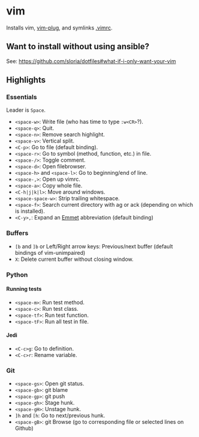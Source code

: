 vim
===

Installs vim, [vim-plug](https://github.com/junegunn/vim-plug), and symlinks [.vimrc](https://github.com/sloria/dotfiles/blob/master/roles/vim/files/vimrc).

## Want to install without using ansible?

See: https://github.com/sloria/dotfiles#what-if-i-only-want-your-vim

## Highlights

### Essentials

Leader is `Space`.

- `<space-w>`: Write file (who has time to type `:w<CR>`?).
- `<space-q>`: Quit.
- `<space-n>`: Remove search highlight.
- `<space-v>`: Vertical split.
- `<C-p>`: Go to file (default binding).
- `<space-r>`: Go to symbol (method, function, etc.) in file.
- `<space-/>`: Toggle comment.
- `<space-d>`: Open filebrowser.
- `<space-h>` and `<space-l>`: Go to beginning/end of line.
- `<space-,>`: Open up vimrc.
- `<space-a>`: Copy whole file.
- `<C-h|j|k|l>`: Move around windows.
- `<space-space-w>`: Strip trailing whitespace.
- `<space-f>`: Search current directory with ag or ack (depending on which is installed).
- `<C-y>,`: Expand an [Emmet](http://emmet.io/) abbreviation (default binding)

### Buffers

- `[b` and `]b` or Left/Right arrow keys: Previous/next buffer (default bindings of vim-unimpaired)
- `X`: Delete current buffer without closing window.

### Python

#### Running tests

- `<space-m>`: Run test method.
- `<space-c>`: Run test class.
- `<space-tf>`: Run test function.
- `<space-tF>`: Run all test in file.

#### Jedi

- `<C-c>g`: Go to definition.
- `<C-c>r`: Rename variable.

### Git

- `<space-gs>`: Open git status.
- `<space-gb>`: git blame
- `<space-gp>`: git push
- `<space-gh>`: Stage hunk.
- `<space-gH>`: Unstage hunk.
- `]h` and `[h`: Go to next/previous hunk.
- `<space-gB>`: git Browse (go to corresponding file or selected lines on Github)
